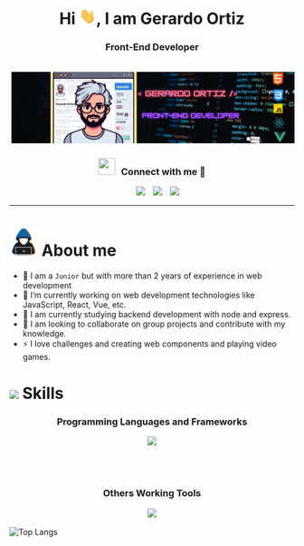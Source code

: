 <h1 align="center">Hi <img src="https://raw.githubusercontent.com/ABSphreak/ABSphreak/master/gifs/Hi.gif" width="30px">, I am Gerardo Ortiz </h1>
<h3 align="center">Front-End Developer</h3>
<br>
<img src="https://github.com/dacronik/dacronik/blob/master/perfil-linkedink.jpeg"/>

<h3 align="center" > <img src="https://media.giphy.com/media/iY8CRBdQXODJSCERIr/giphy.gif" width="30" height="30" style="margin-right: 10px;">Connect with me 🤝 </h3>

<p align="center">

 <div align="center"  class="icons-social" style="margin-left: 10px;">
        <a style="margin-left: 10px;"  target="_blank" href="https://www.linkedin.com/in/gerardo-ortiz-montecinos-desarrollador/">
			<img src="https://img.icons8.com/doodle/40/000000/linkedin--v2.png"></a>
        <a style="margin-left: 10px;" target="_blank" href="https://github.com/dacronik">
		<img src="https://img.icons8.com/doodle/40/000000/github--v1.png"></a>
        <a style="margin-left: 10px;" target="_blank" href="mailto:dacronik@gmail.com" alt="correo">
		<img src="https://img.icons8.com/doodle/40/000000/gmail--v1.png"></a>
 </div>
</p>
<hr>

# <picture><img src = "https://github.com/dacronik/dacronik/blob/master/about_me.gif" width = 50px></picture> About me

- :school: I am a `Junior` but with more than 2 years of experience in web development
- 🔭 I’m currently working on web development technologies like JavaScript, React, Vue, etc.
- 🌱 I am currently studying backend development with node and express.
- 👯 I am looking to collaborate on group projects and contribute with my knowledge.
- ⚡ I love challenges and creating web components and playing video games.



# <img src = "https://media2.giphy.com/media/QssGEmpkyEOhBCb7e1/giphy.gif?cid=ecf05e47a0n3gi1bfqntqmob8g9aid1oyj2wr3ds3mg700bl&rid=giphy.gif" width = 32px> Skills 
<h3 align="center">Programming Languages ​​and Frameworks</h3>
<p align="center">
  <a href="https://skillicons.dev">
    <img src="https://skillicons.dev/icons?i=html,css,js,react,vue,bootstrap,tailwind,python,django" />
  </a>
</p>
<br><br>
<h3 align="center">Others Working Tools</h3>
<p align="center">
  <a href="https://skillicons.dev">
    <img src="https://skillicons.dev/icons?i=git,github,pinia,vite,postgres,sass,vuetify,firebase,webpack,figma" />
  </a>
</p>

![Top Langs](https://github-readme-stats.vercel.app/api/top-langs/?username=dacronik&layout=compact)

